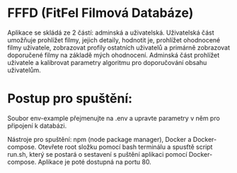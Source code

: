 # FFFD (FitFel Filmová Databáze) 
Aplikace se skládá ze 2 částí: adminská a uživatelská. Uživatelská část umožňuje prohlížet filmy, jejich detaily, hodnotit je, prohlížet ohodnocené filmy uživatele, zobrazovat profily ostatních uživatelů
a primárně zobrazovat doporučené filmy na základě mých ohodnocení. Adminská část prohlížet uživatele a kalibrovat parametry algoritmu pro doporučování 
obsahu uživatelům.

# Postup pro spuštění:
Soubor env-example přejmenujte na .env a upravte parametry v něm pro připojení k databázi. 

Nástroje pro spuštění:
npm (node package manager), Docker a Docker-compose. Otevřete root složku pomocí bash terminálu a spusťtě script run.sh, který se postará o sestavení s puštění aplikaci pomocí Docker-compose. Aplikace je poté dostupná na portu 80.

